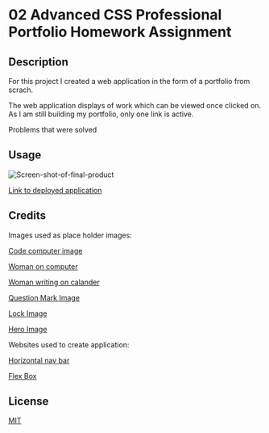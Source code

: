 # 02 Advanced CSS Professional Portfolio Homework Assignment
## Description

For this project I created a web application in the form of a portfolio from scrach. 

The web application displays of work which can be viewed once clicked on. As I am still building my portfolio, only one link is active. 

Problems that were solved 

## Usage
 
![Screen-shot-of-final-product](assets/images/Horiseon-Screenshot.png)

[Link to deployed application](https://github.com/harmane4/portfolio)

## Credits
Images used as place holder images:

[Code computer image](https://www.pexels.com/photo/black-and-gray-laptop-computer-546819/)

[Woman on computer](https://www.pexels.com/photo/crop-lady-surfing-information-for-work-on-modern-computer-5325056/)

[Woman writing on calander](https://www.pexels.com/photo/crop-lady-surfing-information-for-work-on-modern-computer-5325056/)

[Question Mark Image](https://www.pexels.com/photo/question-mark-illustration-356079/)

[Lock Image](https://www.pexels.com/photo/strong-lock-locked-padlock-39624/)

[Hero Image](https://unsplash.com/photos/5Ui5glVjUAQ)


Websites used to create application: 

 
[Horizontal nav bar](https://www.w3schools.com/css/css_navbar_horizontal.asp)


[Flex Box](https://css-tricks.com/snippets/css/a-guide-to-flexbox/)

## License 
[MIT](https://choosealicense.com/licenses/mit/)

